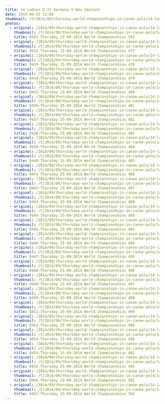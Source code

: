 ```yaml
---
title: 14 Ladies U 21 Germany V New Zealand
date: 2014-09-25 12:00
thumbnail: /t/2014/09/thursday-world-championships-in-canoe-polo/14-ladies-u-21-germany-v-new-zealand/0431-thursday-25-09-2014-world-championshios-503.jpg
photos:
  - original: /2014/09/thursday-world-championships-in-canoe-polo/14-ladies-u-21-germany-v-new-zealand/0431-thursday-25-09-2014-world-championshios-503.jpg
    thumbnail: /t/2014/09/thursday-world-championships-in-canoe-polo/14-ladies-u-21-germany-v-new-zealand/0431-thursday-25-09-2014-world-championshios-503.jpg
    title: 0431-Thursday 25-09-2014 World Championshios 503
  - original: /2014/09/thursday-world-championships-in-canoe-polo/14-ladies-u-21-germany-v-new-zealand/0432-thursday-25-09-2014-world-championshios-477.jpg
    thumbnail: /t/2014/09/thursday-world-championships-in-canoe-polo/14-ladies-u-21-germany-v-new-zealand/0432-thursday-25-09-2014-world-championshios-477.jpg
    title: 0432-Thursday 25-09-2014 World Championshios 477
  - original: /2014/09/thursday-world-championships-in-canoe-polo/14-ladies-u-21-germany-v-new-zealand/0433-thursday-25-09-2014-world-championshios-478.jpg
    thumbnail: /t/2014/09/thursday-world-championships-in-canoe-polo/14-ladies-u-21-germany-v-new-zealand/0433-thursday-25-09-2014-world-championshios-478.jpg
    title: 0433-Thursday 25-09-2014 World Championshios 478
  - original: /2014/09/thursday-world-championships-in-canoe-polo/14-ladies-u-21-germany-v-new-zealand/0434-thursday-25-09-2014-world-championshios-479.jpg
    thumbnail: /t/2014/09/thursday-world-championships-in-canoe-polo/14-ladies-u-21-germany-v-new-zealand/0434-thursday-25-09-2014-world-championshios-479.jpg
    title: 0434-Thursday 25-09-2014 World Championshios 479
  - original: /2014/09/thursday-world-championships-in-canoe-polo/14-ladies-u-21-germany-v-new-zealand/0435-thursday-25-09-2014-world-championshios-480.jpg
    thumbnail: /t/2014/09/thursday-world-championships-in-canoe-polo/14-ladies-u-21-germany-v-new-zealand/0435-thursday-25-09-2014-world-championshios-480.jpg
    title: 0435-Thursday 25-09-2014 World Championshios 480
  - original: /2014/09/thursday-world-championships-in-canoe-polo/14-ladies-u-21-germany-v-new-zealand/0436-thursday-25-09-2014-world-championshios-481.jpg
    thumbnail: /t/2014/09/thursday-world-championships-in-canoe-polo/14-ladies-u-21-germany-v-new-zealand/0436-thursday-25-09-2014-world-championshios-481.jpg
    title: 0436-Thursday 25-09-2014 World Championshios 481
  - original: /2014/09/thursday-world-championships-in-canoe-polo/14-ladies-u-21-germany-v-new-zealand/0437-thursday-25-09-2014-world-championshios-482.jpg
    thumbnail: /t/2014/09/thursday-world-championships-in-canoe-polo/14-ladies-u-21-germany-v-new-zealand/0437-thursday-25-09-2014-world-championshios-482.jpg
    title: 0437-Thursday 25-09-2014 World Championshios 482
  - original: /2014/09/thursday-world-championships-in-canoe-polo/14-ladies-u-21-germany-v-new-zealand/0438-thursday-25-09-2014-world-championshios-483.jpg
    thumbnail: /t/2014/09/thursday-world-championships-in-canoe-polo/14-ladies-u-21-germany-v-new-zealand/0438-thursday-25-09-2014-world-championshios-483.jpg
    title: 0438-Thursday 25-09-2014 World Championshios 483
  - original: /2014/09/thursday-world-championships-in-canoe-polo/14-ladies-u-21-germany-v-new-zealand/0439-thursday-25-09-2014-world-championshios-484.jpg
    thumbnail: /t/2014/09/thursday-world-championships-in-canoe-polo/14-ladies-u-21-germany-v-new-zealand/0439-thursday-25-09-2014-world-championshios-484.jpg
    title: 0439-Thursday 25-09-2014 World Championshios 484
  - original: /2014/09/thursday-world-championships-in-canoe-polo/14-ladies-u-21-germany-v-new-zealand/0440-thursday-25-09-2014-world-championshios-485.jpg
    thumbnail: /t/2014/09/thursday-world-championships-in-canoe-polo/14-ladies-u-21-germany-v-new-zealand/0440-thursday-25-09-2014-world-championshios-485.jpg
    title: 0440-Thursday 25-09-2014 World Championshios 485
  - original: /2014/09/thursday-world-championships-in-canoe-polo/14-ladies-u-21-germany-v-new-zealand/0441-thursday-25-09-2014-world-championshios-486.jpg
    thumbnail: /t/2014/09/thursday-world-championships-in-canoe-polo/14-ladies-u-21-germany-v-new-zealand/0441-thursday-25-09-2014-world-championshios-486.jpg
    title: 0441-Thursday 25-09-2014 World Championshios 486
  - original: /2014/09/thursday-world-championships-in-canoe-polo/14-ladies-u-21-germany-v-new-zealand/0442-thursday-25-09-2014-world-championshios-487.jpg
    thumbnail: /t/2014/09/thursday-world-championships-in-canoe-polo/14-ladies-u-21-germany-v-new-zealand/0442-thursday-25-09-2014-world-championshios-487.jpg
    title: 0442-Thursday 25-09-2014 World Championshios 487
  - original: /2014/09/thursday-world-championships-in-canoe-polo/14-ladies-u-21-germany-v-new-zealand/0443-thursday-25-09-2014-world-championshios-488.jpg
    thumbnail: /t/2014/09/thursday-world-championships-in-canoe-polo/14-ladies-u-21-germany-v-new-zealand/0443-thursday-25-09-2014-world-championshios-488.jpg
    title: 0443-Thursday 25-09-2014 World Championshios 488
  - original: /2014/09/thursday-world-championships-in-canoe-polo/14-ladies-u-21-germany-v-new-zealand/0444-thursday-25-09-2014-world-championshios-489.jpg
    thumbnail: /t/2014/09/thursday-world-championships-in-canoe-polo/14-ladies-u-21-germany-v-new-zealand/0444-thursday-25-09-2014-world-championshios-489.jpg
    title: 0444-Thursday 25-09-2014 World Championshios 489
  - original: /2014/09/thursday-world-championships-in-canoe-polo/14-ladies-u-21-germany-v-new-zealand/0445-thursday-25-09-2014-world-championshios-493.jpg
    thumbnail: /t/2014/09/thursday-world-championships-in-canoe-polo/14-ladies-u-21-germany-v-new-zealand/0445-thursday-25-09-2014-world-championshios-493.jpg
    title: 0445-Thursday 25-09-2014 World Championshios 493
  - original: /2014/09/thursday-world-championships-in-canoe-polo/14-ladies-u-21-germany-v-new-zealand/0446-thursday-25-09-2014-world-championshios-494.jpg
    thumbnail: /t/2014/09/thursday-world-championships-in-canoe-polo/14-ladies-u-21-germany-v-new-zealand/0446-thursday-25-09-2014-world-championshios-494.jpg
    title: 0446-Thursday 25-09-2014 World Championshios 494
  - original: /2014/09/thursday-world-championships-in-canoe-polo/14-ladies-u-21-germany-v-new-zealand/0447-thursday-25-09-2014-world-championshios-495.jpg
    thumbnail: /t/2014/09/thursday-world-championships-in-canoe-polo/14-ladies-u-21-germany-v-new-zealand/0447-thursday-25-09-2014-world-championshios-495.jpg
    title: 0447-Thursday 25-09-2014 World Championshios 495
  - original: /2014/09/thursday-world-championships-in-canoe-polo/14-ladies-u-21-germany-v-new-zealand/0448-thursday-25-09-2014-world-championshios-496.jpg
    thumbnail: /t/2014/09/thursday-world-championships-in-canoe-polo/14-ladies-u-21-germany-v-new-zealand/0448-thursday-25-09-2014-world-championshios-496.jpg
    title: 0448-Thursday 25-09-2014 World Championshios 496
  - original: /2014/09/thursday-world-championships-in-canoe-polo/14-ladies-u-21-germany-v-new-zealand/0449-thursday-25-09-2014-world-championshios-497.jpg
    thumbnail: /t/2014/09/thursday-world-championships-in-canoe-polo/14-ladies-u-21-germany-v-new-zealand/0449-thursday-25-09-2014-world-championshios-497.jpg
    title: 0449-Thursday 25-09-2014 World Championshios 497
  - original: /2014/09/thursday-world-championships-in-canoe-polo/14-ladies-u-21-germany-v-new-zealand/0450-thursday-25-09-2014-world-championshios-498.jpg
    thumbnail: /t/2014/09/thursday-world-championships-in-canoe-polo/14-ladies-u-21-germany-v-new-zealand/0450-thursday-25-09-2014-world-championshios-498.jpg
    title: 0450-Thursday 25-09-2014 World Championshios 498
  - original: /2014/09/thursday-world-championships-in-canoe-polo/14-ladies-u-21-germany-v-new-zealand/0451-thursday-25-09-2014-world-championshios-499.jpg
    thumbnail: /t/2014/09/thursday-world-championships-in-canoe-polo/14-ladies-u-21-germany-v-new-zealand/0451-thursday-25-09-2014-world-championshios-499.jpg
    title: 0451-Thursday 25-09-2014 World Championshios 499
  - original: /2014/09/thursday-world-championships-in-canoe-polo/14-ladies-u-21-germany-v-new-zealand/0452-thursday-25-09-2014-world-championshios-500.jpg
    thumbnail: /t/2014/09/thursday-world-championships-in-canoe-polo/14-ladies-u-21-germany-v-new-zealand/0452-thursday-25-09-2014-world-championshios-500.jpg
    title: 0452-Thursday 25-09-2014 World Championshios 500
  - original: /2014/09/thursday-world-championships-in-canoe-polo/14-ladies-u-21-germany-v-new-zealand/0453-thursday-25-09-2014-world-championshios-490.jpg
    thumbnail: /t/2014/09/thursday-world-championships-in-canoe-polo/14-ladies-u-21-germany-v-new-zealand/0453-thursday-25-09-2014-world-championshios-490.jpg
    title: 0453-Thursday 25-09-2014 World Championshios 490
  - original: /2014/09/thursday-world-championships-in-canoe-polo/14-ladies-u-21-germany-v-new-zealand/0454-thursday-25-09-2014-world-championshios-491.jpg
    thumbnail: /t/2014/09/thursday-world-championships-in-canoe-polo/14-ladies-u-21-germany-v-new-zealand/0454-thursday-25-09-2014-world-championshios-491.jpg
    title: 0454-Thursday 25-09-2014 World Championshios 491
  - original: /2014/09/thursday-world-championships-in-canoe-polo/14-ladies-u-21-germany-v-new-zealand/0455-thursday-25-09-2014-world-championshios-492.jpg
    thumbnail: /t/2014/09/thursday-world-championships-in-canoe-polo/14-ladies-u-21-germany-v-new-zealand/0455-thursday-25-09-2014-world-championshios-492.jpg
    title: 0455-Thursday 25-09-2014 World Championshios 492
  - original: /2014/09/thursday-world-championships-in-canoe-polo/14-ladies-u-21-germany-v-new-zealand/0456-thursday-25-09-2014-world-championshios-501.jpg
    thumbnail: /t/2014/09/thursday-world-championships-in-canoe-polo/14-ladies-u-21-germany-v-new-zealand/0456-thursday-25-09-2014-world-championshios-501.jpg
    title: 0456-Thursday 25-09-2014 World Championshios 501
  - original: /2014/09/thursday-world-championships-in-canoe-polo/14-ladies-u-21-germany-v-new-zealand/0457-thursday-25-09-2014-world-championshios-502.jpg
    thumbnail: /t/2014/09/thursday-world-championships-in-canoe-polo/14-ladies-u-21-germany-v-new-zealand/0457-thursday-25-09-2014-world-championshios-502.jpg
    title: 0457-Thursday 25-09-2014 World Championshios 502
---
```

